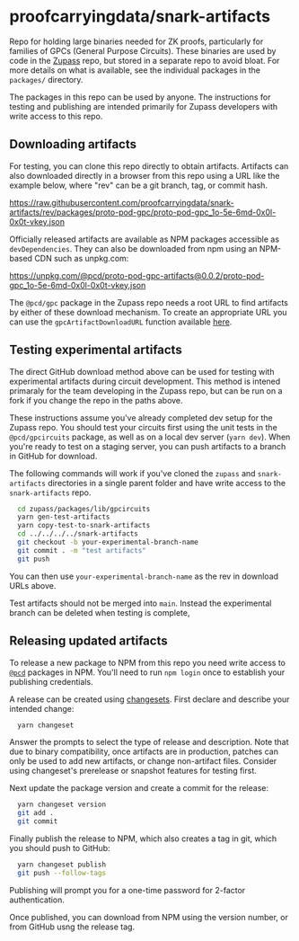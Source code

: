 # proofcarryingdata/snark-artifacts

Repo for holding large binaries needed for ZK proofs, particularly for families
of GPCs (General Purpose Circuits).  These binaries are used by code in the
[Zupass](https://github.com/proofcarryingdata/zupass) repo, but stored in a
separate repo to avoid bloat.  For more details on what is available,
see the individual packages in the `packages/` directory.

The packages in this repo can be used by anyone.  The instructions for
testing and publishing are intended primarily for Zupass developers with
write access to this repo.

## Downloading artifacts

For testing, you can clone this repo directly to obtain artifacts.  Artifacts
can also downloaded directly in a browser from this repo using a URL like the
example below, where "rev" can be a git branch, tag, or commit hash.

  https://raw.githubusercontent.com/proofcarryingdata/snark-artifacts/rev/packages/proto-pod-gpc/proto-pod-gpc_1o-5e-6md-0x0l-0x0t-vkey.json

Officially released artifacts are available as NPM packages accessible as
`devDependencies`.  They can also be downloaded from npm using an NPM-based
CDN such as unpkg.com:

  https://unpkg.com/@pcd/proto-pod-gpc-artifacts@0.0.2/proto-pod-gpc_1o-5e-6md-0x0l-0x0t-vkey.json

The `@pcd/gpc` package in the Zupass repo needs a root URL to find artifacts by
either of these download mechanism.  To create an appropriate URL you can
use the `gpcArtifactDownloadURL` function available
[here](https://github.com/proofcarryingdata/zupass/blob/main/packages/lib/gpc/src/gpc.ts).

## Testing experimental artifacts

The direct GitHub download method above can be used for testing with
experimental artifacts during circuit development.  This method is intened
primaraly for the team developing in the Zupass repo, but can be run on a
fork if you change the repo in the paths above.

These instructions assume you've already completed dev setup for the Zupass
repo.  You should test your circuits first using the unit tests in the
`@pcd/gpcircuits` package, as well as on a local dev server (`yarn dev`).
When you're ready to test on a staging server, you can push artifacts to a
branch in GitHub for download.

The following commands will work if you've cloned the `zupass` and
`snark-artifacts` directories in a single parent folder and have write access
to the `snark-artifacts` repo.

```sh
  cd zupass/packages/lib/gpcircuits
  yarn gen-test-artifacts
  yarn copy-test-to-snark-artifacts
  cd ../../../../snark-artifacts
  git checkout -b your-experimental-branch-name
  git commit . -m "test artifacts"
  git push
```

You can then use `your-experimental-branch-name` as the rev in download
URLs above.

Test artifacts should not be merged into `main`.  Instead the experimental
branch can be deleted when testing is complete,

## Releasing updated artifacts

To release a new package to NPM from this repo you need write access to
[`@pcd`](https://www.npmjs.com/search?q=@pcd) packages in NPM.  You'll need to
run `npm login` once to establish your publishing credentials.

A release can be created using [changesets](https://github.com/changesets/changesets/tree/main).  First declare and describe your intended change:

```sh
  yarn changeset
```

Answer the prompts to select the type of release and description.  Note that
due to binary compatibility, once artifacts are in production, patches can
only be used to add new artifacts, or change non-artifact files.  Consider
using changeset's prerelease or snapshot features for testing first.

Next update the package version and create a commit for the release:

```sh
  yarn changeset version
  git add .
  git commit
```

Finally publish the release to NPM, which also creates a tag in git, which
you should push to GitHub:

```sh
  yarn changeset publish
  git push --follow-tags
```

Publishing will prompt you for a one-time password for 2-factor authentication.

Once published, you can download from NPM using the version number, or from
GitHub usng the release tag.
